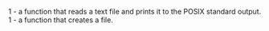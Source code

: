 1 - a function that reads a text file and prints it to the POSIX standard output.
1 - a function that creates a file.